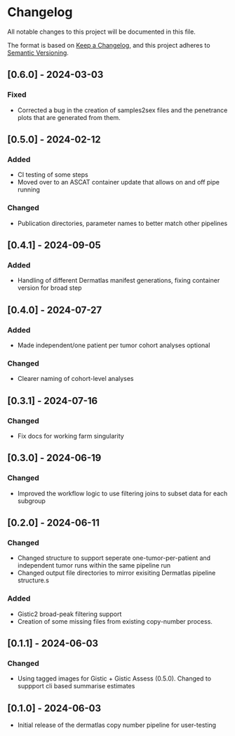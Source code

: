 # Changelog
All notable changes to this project will be documented in this file.

The format is based on [Keep a Changelog](https://keepachangelog.com/en/1.0.0/),
and this project adheres to [Semantic Versioning](https://semver.org/spec/v2.0.0.html).


## [0.6.0] - 2024-03-03
### Fixed
- Corrected a bug in the creation of samples2sex files and the penetrance plots that are generated from them.

## [0.5.0] - 2024-02-12
### Added
- CI testing of some steps
- Moved over to an ASCAT container update that allows on and off pipe running 
### Changed
- Publication directories, parameter names to better match other pipelines 


## [0.4.1] - 2024-09-05
### Added
- Handling of different Dermatlas manifest generations, fixing container version for broad step

## [0.4.0] - 2024-07-27
### Added
- Made independent/one patient per tumor cohort analyses optional
### Changed
- Clearer naming of cohort-level analyses

## [0.3.1] - 2024-07-16
### Changed
- Fix docs for working farm singularity

## [0.3.0] - 2024-06-19
### Changed
- Improved the workflow logic to use filtering joins to subset data for each subgroup


## [0.2.0] - 2024-06-11
### Changed
- Changed structure to support seperate one-tumor-per-patient and independent tumor runs within the same pipeline run
- Changed output file directories to mirror exisiting Dermatlas pipeline structure.s

### Added 
- Gistic2 broad-peak filtering support
- Creation of some missing files from existing copy-number process.

## [0.1.1] - 2024-06-03
### Changed
- Using tagged images for Gistic + Gistic Assess (0.5.0). Changed to suppport 
cli based summarise estimates

## [0.1.0] - 2024-06-03
- Initial release of the dermatlas copy number pipeline for user-testing
